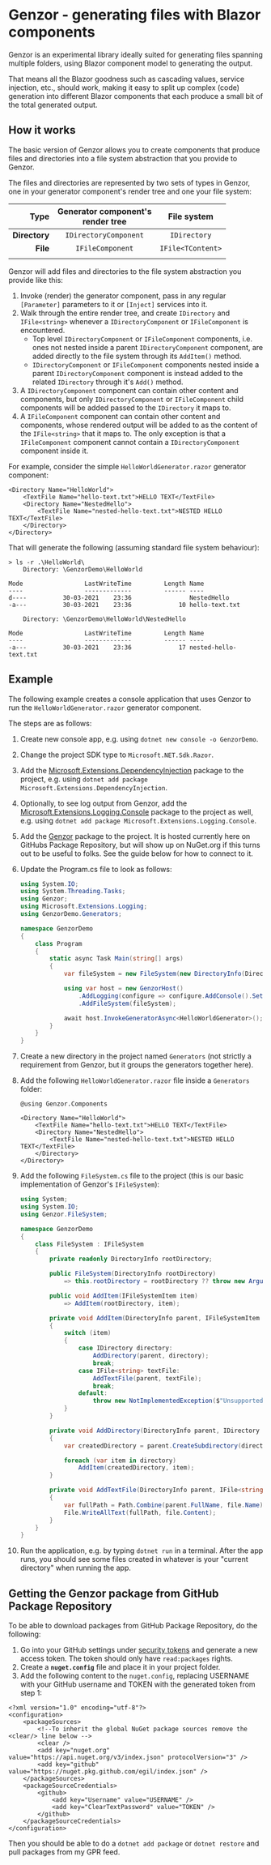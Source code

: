 # Genzor - generating files with Blazor components
Genzor is an experimental library ideally suited for generating files spanning multiple folders, using Blazor component model to generating the output.

That means all the Blazor goodness such as cascading values, service injection, etc., should work, making it easy to split up complex (code) generation into different Blazor components that each produce a small bit of the total generated output.

## How it works
The basic version of Genzor allows you to create components that produce files and directories into a file system abstraction that you provide to Genzor.

The files and directories are represented by two sets of types in Genzor, one in your generator component's render tree and one your file system:

|          Type | Generator component's<br>render tree |    File system    |
|--------------:|:------------------------------------:|:-----------------:|
| **Directory** |         `IDirectoryComponent`        |    `IDirectory`   |
|      **File** |           `IFileComponent`           | `IFile<TContent>` |
|               |                                      |                   |

Genzor will add files and directories to the file system abstraction you provide like this:

1. Invoke (render) the generator component, pass in any regular `[Parameter]` parameters to it or `[Inject]` services into it.
2. Walk through the entire render tree, and create `IDirectory` and `IFile<string>` whenever a `IDirectoryComponent` or `IFileComponent` is encountered.  
   - Top level `IDirectoryComponent` or `IFileComponent` components, i.e. ones not nested inside a parent `IDirectoryComponent` component, are added directly to the file system through its `AddItem()` method.
   - `IDirectoryComponent` or `IFileComponent` components nested inside a parent `IDirectoryComponent` component is instead added to the related `IDirectory` through it's `Add()` method.
3. A `IDirectoryComponent` component can contain other content and components, but only `IDirectoryComponent` or `IFileComponent` child components will be added passed to the `IDirectory` it maps to.
4. A `IFileComponent` component can contain other content and components, whose rendered output will be added to as the content of the `IFile<string>` that it maps to. The only exception is that a `IFileComponent` component cannot contain a `IDirectoryComponent` component inside it.

For example, consider the simple `HelloWorldGenerator.razor` generator component:

```razor
<Directory Name="HelloWorld">
    <TextFile Name="hello-text.txt">HELLO TEXT</TextFile>
    <Directory Name="NestedHello">
        <TextFile Name="nested-hello-text.txt">NESTED HELLO TEXT</TextFile>
    </Directory>
</Directory>
```

That will generate the following (assuming standard file system behaviour):

```text
> ls -r .\HelloWorld\
    Directory: \GenzorDemo\HelloWorld

Mode                 LastWriteTime         Length Name
----                 -------------         ------ ----
d----          30-03-2021    23:36                NestedHello
-a---          30-03-2021    23:36             10 hello-text.txt

    Directory: \GenzorDemo\HelloWorld\NestedHello

Mode                 LastWriteTime         Length Name
----                 -------------         ------ ----
-a---          30-03-2021    23:36             17 nested-hello-text.txt
```

## Example

The following example creates a console application that uses Genzor to run the `HelloWorldGenerator.razor` generator component.

The steps are as follows:

1. Create new console app, e.g. using `dotnet new console -o GenzorDemo`.
2. Change the project SDK type to `Microsoft.NET.Sdk.Razor`.
3. Add the [Microsoft.Extensions.DependencyInjection](https://www.nuget.org/packages/Microsoft.Extensions.DependencyInjection) package to the project, e.g. using `dotnet add package Microsoft.Extensions.DependencyInjection`.
4. Optionally, to see log output from Genzor, add the [Microsoft.Extensions.Logging.Console](https://www.nuget.org/packages/Microsoft.Extensions.Logging.Console) package to the project as well, e.g. using `dotnet add package Microsoft.Extensions.Logging.Console`. 
5. Add the [Genzor](https://github.com/egil/genzor/packages/700971) package to the project. It is hosted currently here on GitHubs Package Repository, but will show up on NuGet.org if this turns out to be useful to folks. See the guide below for how to connect to it. 
6. Update the Program.cs file to look as follows:  
   
    ```c#
    using System.IO;
    using System.Threading.Tasks;
    using Genzor;
    using Microsoft.Extensions.Logging;
    using GenzorDemo.Generators;

    namespace GenzorDemo
    {
        class Program
        {
            static async Task Main(string[] args)
            {
                var fileSystem = new FileSystem(new DirectoryInfo(Directory.GetCurrentDirectory()));

                using var host = new GenzorHost()
                    .AddLogging(configure => configure.AddConsole().SetMinimumLevel(LogLevel.Debug)) // if the optional logging package has beed added
                    .AddFileSystem(fileSystem);

                await host.InvokeGeneratorAsync<HelloWorldGenerator>();
            }
        }
    }
    ```
8. Create a new directory in the project named `Generators` (not strictly a requirement from Genzor, but it groups the generators together here).
9. Add the following `HelloWorldGenerator.razor` file inside a `Generators` folder:   
       
    ```razor
    @using Genzor.Components

    <Directory Name="HelloWorld">
        <TextFile Name="hello-text.txt">HELLO TEXT</TextFile>
        <Directory Name="NestedHello">
            <TextFile Name="nested-hello-text.txt">NESTED HELLO TEXT</TextFile>
        </Directory>
    </Directory>
    ```
10. Add the following `FileSystem.cs` file to the project (this is our basic implementation of Genzor's `IFileSystem`):   
    
    ```c#
    using System;
    using System.IO;
    using Genzor.FileSystem;

    namespace GenzorDemo
    {
        class FileSystem : IFileSystem
        {
            private readonly DirectoryInfo rootDirectory;

            public FileSystem(DirectoryInfo rootDirectory) 
                => this.rootDirectory = rootDirectory ?? throw new ArgumentNullException(nameof(rootDirectory));

            public void AddItem(IFileSystemItem item)
                => AddItem(rootDirectory, item);

            private void AddItem(DirectoryInfo parent, IFileSystemItem item)
            {
                switch (item)
                {
                    case IDirectory directory:
                        AddDirectory(parent, directory);
                        break;
                    case IFile<string> textFile:
                        AddTextFile(parent, textFile);
                        break;
                    default:
                        throw new NotImplementedException($"Unsupported file system item {item.GetType().FullName}");
                }
            }

            private void AddDirectory(DirectoryInfo parent, IDirectory directory)
            {
                var createdDirectory = parent.CreateSubdirectory(directory.Name);

                foreach (var item in directory)
                    AddItem(createdDirectory, item);
            }

            private void AddTextFile(DirectoryInfo parent, IFile<string> file)
            {
                var fullPath = Path.Combine(parent.FullName, file.Name);
                File.WriteAllText(fullPath, file.Content);
            }
        }
    }
    ```
11. Run the application, e.g. by typing `dotnet run` in a terminal. After the app runs, you should see some files created in whatever is your "current directory" when running the app.

## Getting the Genzor package from GitHub Package Repository

To be able to download packages from GitHub Package Repository, do the following:

1. Go into your GitHub settings under [security tokens](https://github.com/settings/tokens) and generate a new access token. The token should only have `read:packages` rights.
2. Create a **`nuget.config`** file and place it in your project folder.
3. Add the following content to the `nuget.config`, replacing USERNAME with your GitHub username and TOKEN with the generated token from step 1:

```
<?xml version="1.0" encoding="utf-8"?>
<configuration>
    <packageSources>
        <!--To inherit the global NuGet package sources remove the <clear/> line below -->
        <clear />		
        <add key="nuget.org" value="https://api.nuget.org/v3/index.json" protocolVersion="3" />
        <add key="github" value="https://nuget.pkg.github.com/egil/index.json" />
    </packageSources>
    <packageSourceCredentials>
        <github>
            <add key="Username" value="USERNAME" />
            <add key="ClearTextPassword" value="TOKEN" />
        </github>
    </packageSourceCredentials>
</configuration>
```

Then you should be able to do a `dotnet add package` or `dotnet restore` and pull packages from my GPR feed.
